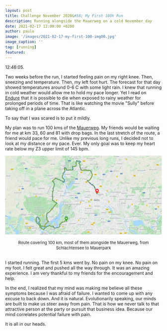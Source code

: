 ```yaml
---
layout: post
title: Challenge November 2020&#58; My First 100k Run
description: Running alongside the Mauerweg on a cold November day
date: 2021-02-17 12:00:00 +0200
author: paulo
image: '/images/2021-02-17-my-first-100-img00.jpg'
image_caption: ''
tag: [running]
featured: 
---
```


12:46:05. 

Two weeks before the run, I started feeling pain on my right knee. Then, sneezing and temperature. Then, my left foot hurt. The forecast for that day showed temperatures around 0-6 C with some light rain. I knew that running in cold weather would allow me to hold my pace longer. Yet I read on [Endure](https://www.goodreads.com/book/show/41014339-endure) that it is possible to die when exposed to rainy weather for prolonged periods of time. That is like watching the movie "Sully" before taking off in a plane across the Atlantic.  

To say that I was scared is to put it mildly.  

My plan was to run 100 kms of the [Mauerweg](https://www.komoot.com/tour/78555721). My friends would be waiting for me at km 33, 60 and 81 with drop bags. In the last stretch of the route, a friend would pace for me. Unlike my previous long runs, I decided not to look at my distance or my pace. Ever. My only goal was to keep my heart rate below my Z3 upper limit of 145 bpm.  

![2021-02-17-my-first-100-img01](/images/2021-02-17-my-first-100-img01.jpg)

<font size="-1"><center><span>Route covering 100 km, most of them alongside the Mauerweg, from Schlachtensee to Mauerpark </span></center></font>
<br>

I started running. The first 5 kms went by. No pain on my knee. No pain on my foot. I felt great and pushed all the way through. It was an amazing experience. I am very thankful to my friends for the encouragement and help.   

In the end, I realized that my mind was making me believe all these symptoms because I was afraid of failure. I wanted to come up with any excuse to back down. And it is natural. Evolutionarily speaking, our minds are built to make us steer away from pain. That is how we never talk to that attractive person at the party or pursuit that business idea. Because our mind correlates potential failure with pain.  

It is all in our heads.